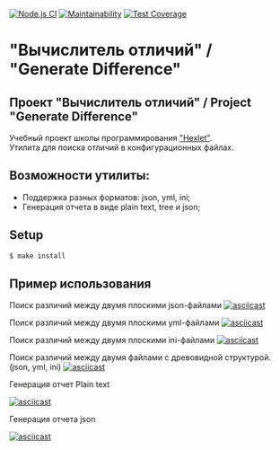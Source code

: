 [![Node.js CI](https://github.com/khloptsevps/gendiff-hr/workflows/Node.js%20CI/badge.svg?branch=master&event=push)](https://github.com/khloptsevps/gendiff-hr/actions) [![Maintainability](https://api.codeclimate.com/v1/badges/8a394bc756dc729b6f90/maintainability)](https://codeclimate.com/github/khloptsevps/gendiff-hr/maintainability) [![Test Coverage](https://api.codeclimate.com/v1/badges/8a394bc756dc729b6f90/test_coverage)](https://codeclimate.com/github/khloptsevps/gendiff-hr/test_coverage)

# "Вычислитель отличий" / "Generate Difference" 

## Проект "Вычислитель отличий" / Project "Generate Difference"
Учебный проект школы программирования ["Hexlet"](https://ru.hexlet.io/?ref=252944).  
Утилита для поиска отличий в конфигурационных файлах.

## Возможности утилиты:

* Поддержка разных форматов: json, yml, ini;
* Генерация отчета в виде plain text, tree и json;

## Setup

```sh
$ make install
```

## Пример использования
Поиск различий между двумя плоскими json-файлами
[![asciicast](https://asciinema.org/a/NHwHUlBfftyllEDvQb6tHfaDa.svg)](https://asciinema.org/a/NHwHUlBfftyllEDvQb6tHfaDa)

Поиск различий между двумя плоскими yml-файлами
[![asciicast](https://asciinema.org/a/8qOwcfnvpa4midyK6eT3uiGl8.svg)](https://asciinema.org/a/8qOwcfnvpa4midyK6eT3uiGl8)

Поиск различий между двумя плоскими ini-файлами
[![asciicast](https://asciinema.org/a/1ajzV1ZgcT1LhZMQoYIzMKmUl.svg)](https://asciinema.org/a/1ajzV1ZgcT1LhZMQoYIzMKmUl)

Поиск различий между двумя файлами с древовидной структурой. (json, yml, ini)
[![asciicast](https://asciinema.org/a/6QIONtVlNDp5iG2gtY4chOcbk.svg)](https://asciinema.org/a/6QIONtVlNDp5iG2gtY4chOcbk)

Генерация отчет Plain text  

[![asciicast](https://asciinema.org/a/9frtTWss3jH0jYnCym0j7bz9K.svg)](https://asciinema.org/a/9frtTWss3jH0jYnCym0j7bz9K)

Генерация отчета json

[![asciicast](https://asciinema.org/a/FPa7x4RfChvShGzOz4dKcokFy.svg)](https://asciinema.org/a/FPa7x4RfChvShGzOz4dKcokFy)